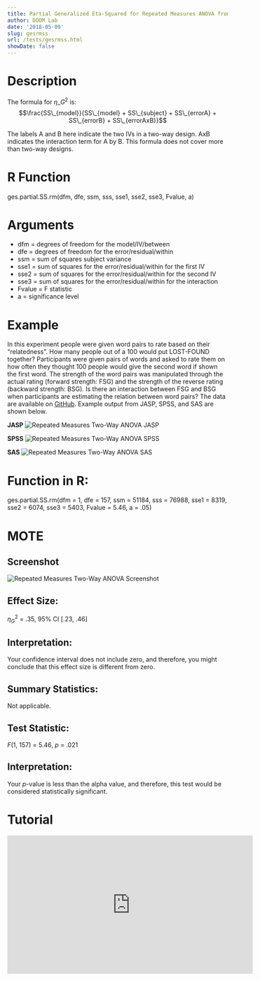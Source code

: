 ```yaml
---
title: Partial Generalized Eta-Squared for Repeated Measures ANOVA from F
author: DOOM Lab
date: '2018-05-09'
slug: gesrmss
url: /tests/gesrmss.html
showDate: false
---
```


<script src="//yihui.name/js/math-code.js"></script>
<script type = "text/x-mathjax-config">
MathJax.Hub.Config({
tex2jax: {
inlineMath: [['$', '$']],
}
})
</script>
<script async
src="//cdn.bootcss.com/mathjax/2.7.1/MathJax.js?config=TeX-MML-AM_CHTML">
</script>

# Description   

The formula for $\eta\_G^2$ is: $$\frac{SS\_{model}}{SS\_{model} + SS\_{subject} + SS\_{errorA} + SS\_{errorB} + SS\_{errorAxB}}$$

The labels A and B here indicate the two IVs in a two-way design. AxB indicates the interaction term for A by B. This formula does not cover more than two-way designs.

# R Function

ges.partial.SS.rm(dfm, dfe, ssm, sss, sse1, sse2, sse3, Fvalue, a)

# Arguments 

+ dfm = degrees of freedom for the model/IV/between   
+ dfe = degrees of freedom for the error/residual/within 
+ ssm = sum of squares subject variance
+ sse1 = sum of squares for the error/residual/within for the first IV
+ sse2 = sum of squares for the error/residual/within for the second IV
+ sse3 = sum of squares for the error/residual/within for the interaction
+ Fvalue = F statistic   
+ a	= significance level

# Example  

In this experiment people were given word pairs to rate based on their “relatedness”. How many people out of a 100 would put LOST-FOUND together? Participants were given pairs of words and asked to rate them on how often they thought 100 people would give the second word if shown the first word.  The strength of the word pairs was manipulated through the actual rating (forward strength: FSG) and the strength of the reverse rating (backward strength: BSG). Is there an interaction between FSG and BSG when participants are estimating the relation between word pairs? The data are available on [GitHub](https://github.com/doomlab/shiny-server/tree/master/MOTE/examples). Example output from JASP, SPSS, and SAS are shown below.

**JASP**
![Repeated Measures Two-Way ANOVA JASP](https://raw.githubusercontent.com/doomlab/shiny-server/master/MOTE/examples/rm%202%20ANOVA%20JASP.png)

**SPSS**
![Repeated Measures Two-Way ANOVA SPSS](https://raw.githubusercontent.com/doomlab/shiny-server/master/MOTE/examples/rm%202%20anova%20SPSS.png)

**SAS**
![Repeated Measures Two-Way ANOVA SAS](https://raw.githubusercontent.com/doomlab/shiny-server/master/MOTE/examples/rm%202%20anova%20SAS.PNG)

# Function in R: 

ges.partial.SS.rm(dfm = 1, dfe = 157, ssm = 51184, sss = 76988, sse1 = 8319, sse2 = 6074, sse3 = 5403, Fvalue = 5.46, a = .05)

# MOTE

## Screenshot

![Repeated Measures Two-Way ANOVA Screenshot](../images/gespartrm.jpg)

## Effect Size:

$\eta_{G}^2$ = .35, 95% CI [.23, .46]

## Interpretation: 

Your confidence interval does not include zero, and therefore, you might conclude that this effect size is different from zero.

## Summary Statistics: 

Not applicable. 

## Test Statistic: 

*F*(1, 157) = 5.46, *p* = .021

## Interpretation: 

Your *p*-value is less than the alpha value, and therefore, this test would be considered statistically significant.

# Tutorial

<iframe width="560" height="315" src="https://www.youtube.com/embed/Y1piNdNdMbc" frameborder="0" allow="autoplay; encrypted-media" allowfullscreen></iframe>
